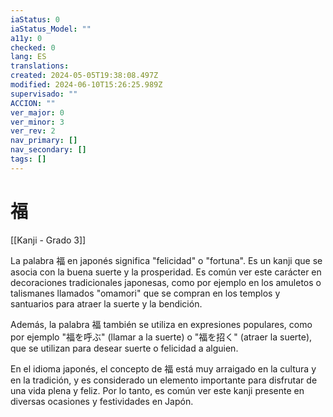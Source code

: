 ```yaml
---
iaStatus: 0
iaStatus_Model: ""
a11y: 0
checked: 0
lang: ES
translations: 
created: 2024-05-05T19:38:08.497Z
modified: 2024-06-10T15:26:25.989Z
supervisado: ""
ACCION: ""
ver_major: 0
ver_minor: 3
ver_rev: 2
nav_primary: []
nav_secondary: []
tags: []
---
```

# 福

[[Kanji - Grado 3]]

La palabra 福 en japonés significa "felicidad" o "fortuna". Es un kanji que se asocia con la buena suerte y la prosperidad. Es común ver este carácter en decoraciones tradicionales japonesas, como por ejemplo en los amuletos o talismanes llamados "omamori" que se compran en los templos y santuarios para atraer la suerte y la bendición.

Además, la palabra 福 también se utiliza en expresiones populares, como por ejemplo "福を呼ぶ" (llamar a la suerte) o "福を招く" (atraer la suerte), que se utilizan para desear suerte o felicidad a alguien.

En el idioma japonés, el concepto de 福 está muy arraigado en la cultura y en la tradición, y es considerado un elemento importante para disfrutar de una vida plena y feliz. Por lo tanto, es común ver este kanji presente en diversas ocasiones y festividades en Japón.
